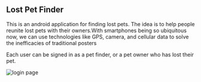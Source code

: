 ## Lost Pet Finder

This is an android application for finding lost pets. The idea is to help people reunite lost pets with their owners.With smartphones being so ubiquitous now, we can use technologies like GPS, camera, and cellular data to solve the inefficacies of traditional posters


Each user can be signed in as a pet finder, or a pet owner who has lost their pet.

![login page](READMEIMAGES/0.png)
